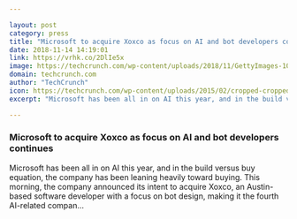 ```yaml
---

layout: post
category: press
title: "Microsoft to acquire Xoxco as focus on AI and bot developers continues"
date: 2018-11-14 14:19:01
link: https://vrhk.co/2DlIe5x
image: https://techcrunch.com/wp-content/uploads/2018/11/GettyImages-1064292762.jpg?w=600
domain: techcrunch.com
author: "TechCrunch"
icon: https://techcrunch.com/wp-content/uploads/2015/02/cropped-cropped-favicon-gradient.png?w=180
excerpt: "Microsoft has been all in on AI this year, and in the build versus buy equation, the company has been leaning heavily toward buying. This morning, the company announced its intent to acquire Xoxco, an Austin-based software developer with a focus on bot design, making it the fourth AI-related compan…"

---
```


### Microsoft to acquire Xoxco as focus on AI and bot developers continues

Microsoft has been all in on AI this year, and in the build versus buy equation, the company has been leaning heavily toward buying. This morning, the company announced its intent to acquire Xoxco, an Austin-based software developer with a focus on bot design, making it the fourth AI-related compan…